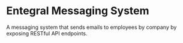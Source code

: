 # Entegral Messaging System
A messaging system that sends emails to 
employees by company by exposing RESTful API
endpoints.